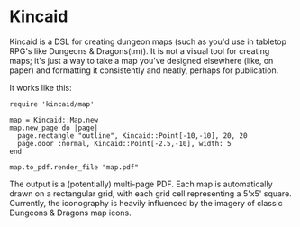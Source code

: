 Kincaid
=======

Kincaid is a DSL for creating dungeon maps (such as you'd use in tabletop
RPG's like Dungeons & Dragons(tm)). It is not a visual tool for creating maps;
it's just a way to take a map you've designed elsewhere (like, on paper) and
formatting it consistently and neatly, perhaps for publication.

It works like this:

    require 'kincaid/map'

    map = Kincaid::Map.new
    map.new_page do |page|
      page.rectangle "outline", Kincaid::Point[-10,-10], 20, 20
      page.door :normal, Kincaid::Point[-2.5,-10], width: 5
    end

    map.to_pdf.render_file "map.pdf"

The output is a (potentially) multi-page PDF. Each map is automatically drawn on
a rectangular grid, with each grid cell representing a 5'x5' square. Currently,
the iconography is heavily influenced by the imagery of classic Dungeons & Dragons
map icons.

